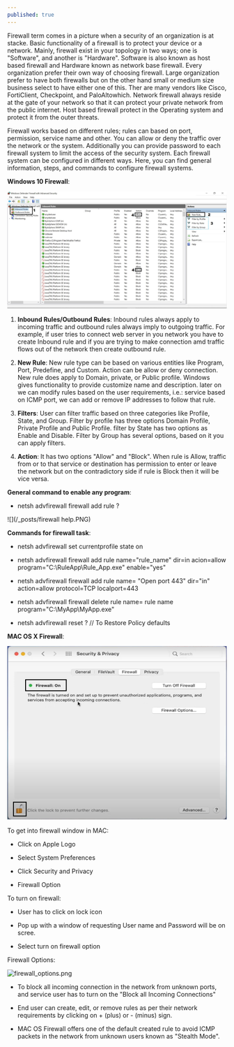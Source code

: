```yaml
---
published: true
---
```

Firewall term comes in a picture when a security of an organization is at stacke. Basic functionality of a firewall is to protect your device or a network. Mainly, firewall exist in your topology in two ways; one is "Software", and another is "Hardware". Software is also known as host based firewall and Hardware known as network base firewall. Every organization prefer their own way of choosing firewall. Large organization prefer to have both firewalls but on the other hand small or medium size business select to have either one of this. Ther are many vendors like Cisco, FortiClient, Checkpoint, and PaloAltowhich. Network firewall always reside at the gate of your network so that it can protect your private network from the public internet. Host based firewall protect in the Operating system and protect it from the outer threats. 

Firewall works based on different rules; rules can based on port, permission, service name and other. You can allow or deny the traffic over the network or the system. Additionally you can provide password to each firewall system to limit the access of the security system. Each firewall system can be configured in different ways. Here, you can find general information, steps, and commands to configure firewall systems. 

**Windows 10 Firewall**: 

![](/_posts/Windows_firewall.JPG) 

1. **Inbound Rules/Outbound Rules**: Inbound rules always apply to incoming traffic and outbound rules always imply to outgoing traffic. For example, if user tries to connect web server in you network you have to create Inbound rule and if you are trying to make connection amd traffic flows out of the network then create outbound rule. 

2. **New Rule**: New rule type can be based on various entities like Program, Port,  Predefine, and Custom. Action can be allow or deny connection. New rule does apply to Domain, private, or Public profile. Windows gives functionality to provide customize name and description. later on we can modify rules based on the user requirements, i.e.: service based on ICMP port, we can add or remove IP addresses to follow that rule. 

3. **Filters**: User can filter traffic based on three categories like Profile, State, and Group. Filter by profile has three options Domain Profile, Private Profile and Public Profile. filter by State has two options as Enable and Disable. Filter by Group has several options, based on it you can apply filters. 

4. **Action**: It has two options "Allow" and "Block". When rule is Allow, traffic from or to that service or destination has permission to enter or leave the network but on the contradictory side if rule is Block then it will be vice versa. 

**General command to enable any program**: 

- netsh advfirewall firewall add rule ? 

![](/_posts/firewall help.PNG)

**Commands for firewall task**:  

- netsh advfirewall set currentprofile state on 

- netsh advfirewall  firewall add rule name="rule_name" dir=in acion=allow program="C:\RuleApp\Rule_App.exe" 		   enable="yes" 

- netsh advfirewall firewall add rule name= "Open port 443" dir="in" action=allow protocol=TCP localport=443 

- netsh advfirewall firewall delete rule name= rule name program="C:\MyApp\MyApp.exe" 

- netsh advfirewall reset ? // To Restore Policy defaults 

**MAC OS X Firewall**: 

![](/_posts/firewall.png) 

To get into firewall window in MAC: 

- Click on Apple Logo 

- Select System Preferences 

- Click Security and Privacy 

- Firewall Option 

To turn on firewall: 

- User has to click on lock icon 

- Pop up with a window of requesting User name and Password will be on scree. 

- Select turn on firewall option 

Firewall Options: 

![firewall_options.png]({{site.baseurl}}/_posts/firewall_options.png) 

- To block all incoming connection in the network from unknown ports, and service user has to turn on the "Block all Incoming Connections" 

- End user can create, edit, or remove rules as per their network requirements by clicking on + (plus) or - (minus) sign. 

- MAC OS Firewall offers one of the default created rule to avoid ICMP packets in the network from unknown users known as "Stealth Mode".
